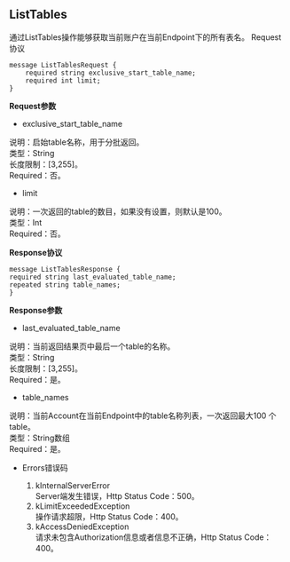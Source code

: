 ## ListTables

通过ListTables操作能够获取当前账户在当前Endpoint下的所有表名。
Request协议
```
message ListTablesRequest {
    required string exclusive_start_table_name;
    required int limit;
}
```
**Request参数**

* exclusive_start_table_name

说明：启始table名称，用于分批返回。<br>
类型：String<br>
长度限制：[3,255]。<br>
Required：否。
* limit

说明：一次返回的table的数目，如果没有设置，则默认是100。<br>
类型：Int<br>
Required：否。

**Response协议**

```
message ListTablesResponse {
required string last_evaluated_table_name;
repeated string table_names;
}
```
**Response参数**

* last_evaluated_table_name

说明：当前返回结果页中最后一个table的名称。<br>
类型：String<br>
长度限制：[3,255]。<br>
Required：是。
* table_names

说明：当前Account在当前Endpoint中的table名称列表，一次返回最大100
个table。<br>
类型：String数组<br>
Required：是。
* Errors错误码

  1. kInternalServerError<br>
Server端发生错误，Http Status Code：500。
  2. kLimitExceededException<br>
操作请求超限，Http Status Code：400。
  3. kAccessDeniedException<br>
请求未包含Authorization信息或者信息不正确，Http Status Code：400。
